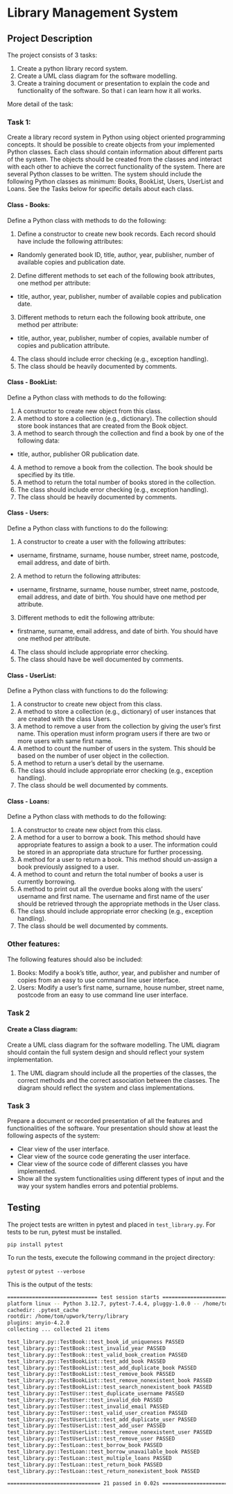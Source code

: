 # Library Management System

## Project Description

The project consists of 3 tasks:

1. Create a python library record system.
2. Create a UML class diagram for the software modelling.
3. Create a training document or presentation to explain the code and functionality of the software. So that i can learn how it all works.

More detail of the task:

### Task 1:

Create a library record system in Python using object oriented programming concepts. It should be possible to create objects from your implemented Python classes. Each class should contain information about different parts of the system. The objects should be created from the classes and interact with each other to achieve the correct functionality of the system. There are several Python classes to be written. The system should include the following Python classes as minimum: Books, BookList, Users, UserList and Loans. See the Tasks below for specific details about each class.

#### Class - Books:

Define a Python class with methods to do the following:

1. Define a constructor to create new book records. Each record should have include the following attributes:

- Randomly generated book ID, title, author, year, publisher, number of available copies and publication date.

2. Define different methods to set each of the following book attributes, one method per attribute:

- title, author, year, publisher, number of available copies and publication date.

3. Different methods to return each the following book attribute, one method per attribute:

- title, author, year, publisher, number of copies, available number of copies and publication attribute.

4. The class should include error checking (e.g., exception handling).
5. The class should be heavily documented by comments.

#### Class - BookList:

Define a Python class with methods to do the following:

1. A constructor to create new object from this class.
2. A method to store a collection (e.g., dictionary). The collection should store book instances that are created from the Book object.
3. A method to search through the collection and find a book by one of the following data:

- title, author, publisher OR publication date.

4. A method to remove a book from the collection. The book should be specified by its title.
5. A method to return the total number of books stored in the collection.
6. The class should include error checking (e.g., exception handling).
7. The class should be heavily documented by comments.

#### Class - Users:

Define a Python class with functions to do the following:

1. A constructor to create a user with the following attributes:

- username, firstname, surname, house number, street name, postcode, email address, and date of birth.

2. A method to return the following attributes:

- username, firstname, surname, house number, street name, postcode, email address, and date of birth. You should have one method per attribute.

3. Different methods to edit the following attribute:

- firstname, surname, email address, and date of birth. You should have one method per attribute.

4. The class should include appropriate error checking.
5. The class should have be well documented by comments.

#### Class - UserList:

Define a Python class with functions to do the following:

1. A constructor to create new object from this class.
2. A method to store a collection (e.g., dictionary) of user instances that are created with the class Users.
3. A method to remove a user from the collection by giving the user’s first name. This operation must inform program users if there are two or more users with same first name.
4. A method to count the number of users in the system. This should be based on the number of user object in the collection.
5. A method to return a user’s detail by the username.
6. The class should include appropriate error checking (e.g., exception handling).
7. The class should be well documented by comments.

#### Class - Loans:

Define a Python class with methods to do the following:

1. A constructor to create new object from this class.
2. A method for a user to borrow a book. This method should have appropriate features to assign a book to a user. The information could be stored in an appropriate data structure for further processing.
3. A method for a user to return a book. This method should un-assign a book previously assigned to a user.
4. A method to count and return the total number of books a user is currently borrowing.
5. A method to print out all the overdue books along with the users’ username and first name. The username and first name of the user should be retrieved through the appropriate methods in the User class.
6. The class should include appropriate error checking (e.g., exception handling).
7. The class should be well documented by comments.

### Other features:

The following features should also be included:

1. Books: Modify a book’s title, author, year, and publisher and number of copies from an easy to use command line user interface.
2. Users: Modify a user’s first name, surname, house number, street name, postcode from an easy to use command line user interface.

### Task 2

#### Create a Class diagram:

Create a UML class diagram for the software modelling. The UML diagram should contain the full system design and should reflect your system implementation.

1. The UML diagram should include all the properties of the classes, the correct methods and the correct association between the classes. The diagram should reflect the system and class implementations.

### Task 3

Prepare a document or recorded presentation of all the features and functionalities of the software. Your presentation should show at least the following aspects of the system:

- Clear view of the user interface.
- Clear view of the source code generating the user interface.
- Clear view of the source code of different classes you have implemented.
- Show all the system functionalities using different types of input and the way your system handles errors and potential problems.

## Testing

The project tests are written in pytest and placed in `test_library.py`. For tests to be run, pytest must be installed.

`pip install pytest`

To run the tests, execute the following command in the project directory:

`pytest` or `pytest --verbose`

This is the output of the tests:
```bash
============================= test session starts ==============================
platform linux -- Python 3.12.7, pytest-7.4.4, pluggy-1.0.0 -- /home/tom/anaconda3/bin/python
cachedir: .pytest_cache
rootdir: /home/tom/upwork/terry/library
plugins: anyio-4.2.0
collecting ... collected 21 items

test_library.py::TestBook::test_book_id_uniqueness PASSED                [  4%]
test_library.py::TestBook::test_invalid_year PASSED                      [  9%]
test_library.py::TestBook::test_valid_book_creation PASSED               [ 14%]
test_library.py::TestBookList::test_add_book PASSED                      [ 19%]
test_library.py::TestBookList::test_add_duplicate_book PASSED            [ 23%]
test_library.py::TestBookList::test_remove_book PASSED                   [ 28%]
test_library.py::TestBookList::test_remove_nonexistent_book PASSED       [ 33%]
test_library.py::TestBookList::test_search_nonexistent_book PASSED       [ 38%]
test_library.py::TestUser::test_duplicate_username PASSED                [ 42%]
test_library.py::TestUser::test_invalid_dob PASSED                       [ 47%]
test_library.py::TestUser::test_invalid_email PASSED                     [ 52%]
test_library.py::TestUser::test_valid_user_creation PASSED               [ 57%]
test_library.py::TestUserList::test_add_duplicate_user PASSED            [ 61%]
test_library.py::TestUserList::test_add_user PASSED                      [ 66%]
test_library.py::TestUserList::test_remove_nonexistent_user PASSED       [ 71%]
test_library.py::TestUserList::test_remove_user PASSED                   [ 76%]
test_library.py::TestLoan::test_borrow_book PASSED                       [ 80%]
test_library.py::TestLoan::test_borrow_unavailable_book PASSED           [ 85%]
test_library.py::TestLoan::test_multiple_loans PASSED                    [ 90%]
test_library.py::TestLoan::test_return_book PASSED                       [ 95%]
test_library.py::TestLoan::test_return_nonexistent_book PASSED           [100%]

============================== 21 passed in 0.02s ==============================
```

